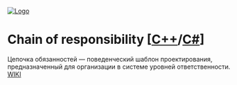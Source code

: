 [![Logo](https://raw.githubusercontent.com/ogycode/DesignPatterns/master/merch/chain.PNG)](https://github.com/ogycode/DesignPatterns/tree/master/src/BehavioralPatterns/ChainOfResponsibility)

# Chain of responsibility [[C++](https://github.com/ogycode/DesignPatterns/blob/master/src/BehavioralPatterns/ChainOfResponsibility/ChainOfResponsibilityCPP/ChainOfResponsibilityCPP/ChainOfResponsibilityCPP.cpp)/[C#](https://github.com/ogycode/DesignPatterns/blob/master/src/BehavioralPatterns/ChainOfResponsibility/ChainOfResponsibilityCSharp/ChainOfResponsibilityCSharp/Program.cs)]
Цепочка обязанностей — поведенческий шаблон проектирования, предназначенный для организации в системе уровней ответственности. [WIKI](https://ru.wikipedia.org/wiki/%D0%A6%D0%B5%D0%BF%D0%BE%D1%87%D0%BA%D0%B0_%D0%BE%D0%B1%D1%8F%D0%B7%D0%B0%D0%BD%D0%BD%D0%BE%D1%81%D1%82%D0%B5%D0%B9)